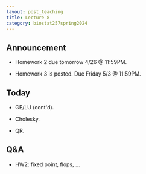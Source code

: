 ```yaml
---
layout: post_teaching
title: Lecture 8
category: biostat257spring2024
---
```


## Announcement

* Homework 2 due tomorrow 4/26 @ 11:59PM.

* Homework 3 is posted. Due Friday 5/3 @ 11:59PM.

## Today

* GE/LU (cont'd).

* Cholesky.

* QR.

## Q&A

* HW2: fixed point, flops, ...
